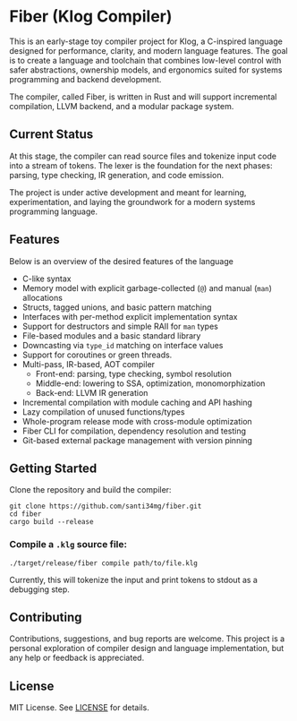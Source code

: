 # Fiber (Klog Compiler)

This is an early-stage toy compiler project for Klog, a C-inspired language 
designed for performance, clarity, and modern language features. The goal is to 
create a language and toolchain that combines low-level control with safer 
abstractions, ownership models, and ergonomics suited for systems programming 
and backend development.

The compiler, called Fiber, is written in Rust and will support incremental 
compilation, LLVM backend, and a modular package system.

## Current Status

At this stage, the compiler can read source files and tokenize input code into 
a stream of tokens. The lexer is the foundation for the next phases: parsing, 
type checking, IR generation, and code emission.

The project is under active development and meant for learning, experimentation, 
and laying the groundwork for a modern systems programming language.

## Features

Below is an overview of the desired features of the language

- C-like syntax
- Memory model with explicit garbage-collected (`@`) and manual (`man`) allocations
- Structs, tagged unions, and basic pattern matching
- Interfaces with per-method explicit implementation syntax
- Support for destructors and simple RAII for `man` types
- File-based modules and a basic standard library
- Downcasting via `type_id` matching on interface values
- Support for coroutines or green threads.
- Multi-pass, IR-based, AOT compiler
  - Front-end: parsing, type checking, symbol resolution
  - Middle-end: lowering to SSA, optimization, monomorphization
  - Back-end: LLVM IR generation
- Incremental compilation with module caching and API hashing
- Lazy compilation of unused functions/types
- Whole-program release mode with cross-module optimization
- Fiber CLI for compilation, dependency resolution and testing
- Git-based external package management with version pinning

## Getting Started

Clone the repository and build the compiler:

```
git clone https://github.com/santi34mg/fiber.git
cd fiber
cargo build --release
```

### Compile a `.klg` source file:

```
./target/release/fiber compile path/to/file.klg
```

Currently, this will tokenize the input and print tokens to stdout as a debugging step.

## Contributing

Contributions, suggestions, and bug reports are welcome. This project is a personal exploration of compiler design and language implementation, but any help or feedback is appreciated.

## License

MIT License. See [LICENSE](LICENSE) for details.

